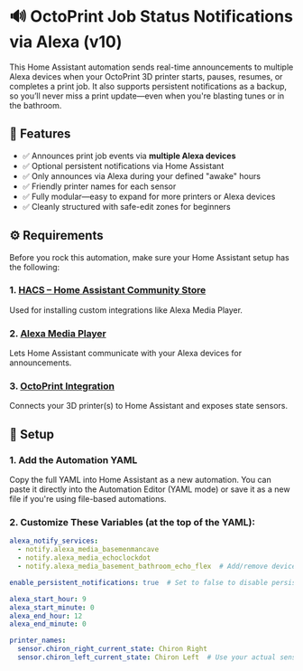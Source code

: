 # 🔊 OctoPrint Job Status Notifications via Alexa (v10)

This Home Assistant automation sends real-time announcements to multiple Alexa devices when your OctoPrint 3D printer starts, pauses, resumes, or completes a print job. It also supports persistent notifications as a backup, so you’ll never miss a print update—even when you're blasting tunes or in the bathroom.

## 🎸 Features

- ✅ Announces print job events via **multiple Alexa devices**
- ✅ Optional persistent notifications via Home Assistant
- ✅ Only announces via Alexa during your defined "awake" hours
- ✅ Friendly printer names for each sensor
- ✅ Fully modular—easy to expand for more printers or Alexa devices
- ✅ Cleanly structured with safe-edit zones for beginners

## ⚙️ Requirements

Before you rock this automation, make sure your Home Assistant setup has the following:

### 1. [HACS – Home Assistant Community Store](https://hacs.xyz/)
Used for installing custom integrations like Alexa Media Player.

### 2. [Alexa Media Player](https://github.com/custom-components/alexa_media_player)
Lets Home Assistant communicate with your Alexa devices for announcements.

### 3. [OctoPrint Integration](https://www.home-assistant.io/integrations/octoprint/)
Connects your 3D printer(s) to Home Assistant and exposes state sensors.

## 🚀 Setup

### 1. **Add the Automation YAML**
Copy the full YAML into Home Assistant as a new automation. You can paste it directly into the Automation Editor (YAML mode) or save it as a new file if you're using file-based automations.

### 2. **Customize These Variables (at the top of the YAML):**
```yaml
alexa_notify_services:
  - notify.alexa_media_basemenmancave
  - notify.alexa_media_echoclockdot
  - notify.alexa_media_basement_bathroom_echo_flex  # Add/remove devices as needed

enable_persistent_notifications: true  # Set to false to disable persistent messages

alexa_start_hour: 9
alexa_start_minute: 0
alexa_end_hour: 12
alexa_end_minute: 0

printer_names:
  sensor.chiron_right_current_state: Chiron Right
  sensor.chiron_left_current_state: Chiron Left  # Use your actual sensor IDs
